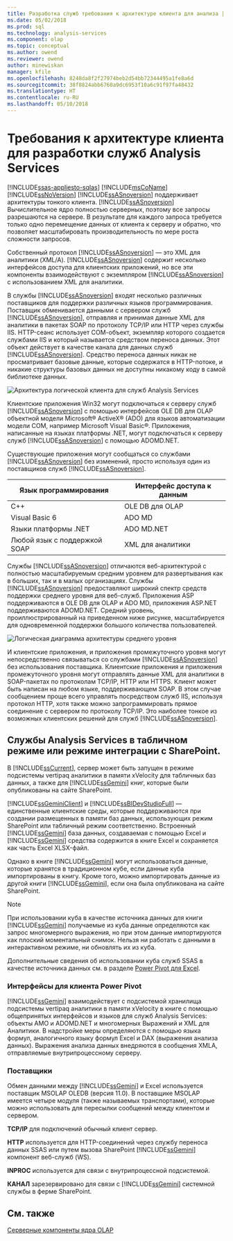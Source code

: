 ```yaml
---
title: Разработка служб требования к архитектуре клиента для анализа | Документы Microsoft
ms.date: 05/02/2018
ms.prod: sql
ms.technology: analysis-services
ms.component: olap
ms.topic: conceptual
ms.author: owend
ms.reviewer: owend
author: minewiskan
manager: kfile
ms.openlocfilehash: 8248da8f2f27974beb2d54bb72344495a1fe8a6d
ms.sourcegitcommit: 38f8824abb6760a9dc6953f10a6c91f97fa48432
ms.translationtype: HT
ms.contentlocale: ru-RU
ms.lasthandoff: 05/10/2018
---
```

# <a name="client-architecture-requirements-for-analysis-services-development"></a>Требования к архитектуре клиента для разработки служб Analysis Services
[!INCLUDE[ssas-appliesto-sqlas](../../../includes/ssas-appliesto-sqlas.md)]
  [!INCLUDE[msCoName](../../../includes/msconame-md.md)] [!INCLUDE[ssNoVersion](../../../includes/ssnoversion-md.md)] [!INCLUDE[ssASnoversion](../../../includes/ssasnoversion-md.md)] поддерживает архитектуры тонкого клиента. [!INCLUDE[ssASnoversion](../../../includes/ssasnoversion-md.md)] Вычислительное ядро полностью серверных, поэтому все запросы разрешаются на сервере. В результате для каждого запроса требуется только одно перемещение данных от клиента к серверу и обратно, что позволяет масштабировать производительность по мере роста сложности запросов.  
  
 Собственный протокол [!INCLUDE[ssASnoversion](../../../includes/ssasnoversion-md.md)] — это XML для аналитики (XML/A). [!INCLUDE[ssASnoversion](../../../includes/ssasnoversion-md.md)] содержит несколько интерфейсов доступа для клиентских приложений, но все эти компоненты взаимодействуют с экземпляром [!INCLUDE[ssASnoversion](../../../includes/ssasnoversion-md.md)] с использованием XML для аналитики.  
  
 В службы [!INCLUDE[ssASnoversion](../../../includes/ssasnoversion-md.md)] входят несколько различных поставщиков для поддержки различных языков программирования. Поставщик обменивается данными с сервером служб [!INCLUDE[ssASnoversion](../../../includes/ssasnoversion-md.md)], отправляя и принимая данные XML для аналитики в пакетах SOAP по протоколу TCP/IP или HTTP через службы IIS. HTTP-сеанс использует СОМ-объект, экземпляр которого создается службами IIS и который называется средством переноса данных. Этот объект действует в качестве канала для данных служб [!INCLUDE[ssASnoversion](../../../includes/ssasnoversion-md.md)]. Средство переноса данных никак не просматривает базовые данные, которые содержатся в HTTP-потоке, и никакие структуры базовых данных не доступны никакому коду в самой библиотеке данных.  
  
 ![Архитектура логической клиента для служб Analysis Services](../../../analysis-services/multidimensional-models/olap-physical/media/as-clientarch9.gif "архитектура логической клиента для служб Analysis Services")  
  
 Клиентские приложения Win32 могут подключаться к серверу служб [!INCLUDE[ssASnoversion](../../../includes/ssasnoversion-md.md)] с помощью интерфейсов OLE DB для OLAP объектной модели Microsoft® ActiveX® (ADO) для языков автоматизации модели СОМ, например Microsoft Visual Basic®. Приложения, написанные на языках платформы .NET, могут подключаться к серверу служб [!INCLUDE[ssASnoversion](../../../includes/ssasnoversion-md.md)] с помощью ADOMD.NET.  
  
 Существующие приложения могут сообщаться со службами [!INCLUDE[ssASnoversion](../../../includes/ssasnoversion-md.md)] без изменений, просто используя один из поставщиков служб [!INCLUDE[ssASnoversion](../../../includes/ssasnoversion-md.md)].  
  
|Язык программирования|Интерфейс доступа к данным|  
|--------------------------|---------------------------|  
|C++|OLE DB для OLAP|  
|Visual Basic 6|ADO MD|  
|Языки платформы .NET|ADO MD.NET|  
|Любой язык с поддержкой SOAP|XML для аналитики|  
  
 Службы [!INCLUDE[ssASnoversion](../../../includes/ssasnoversion-md.md)] отличаются веб-архитектурой с полностью масштабируемым средним уровнем для развертывания как в больших, так и в малых организациях. Службы [!INCLUDE[ssASnoversion](../../../includes/ssasnoversion-md.md)] предоставляют широкий спектр средств поддержки среднего уровня для веб-служб. Приложения ASP поддерживаются в OLE DB для OLAP и ADO MD, приложения ASP.NET поддерживаются ADOMD.NET. Средний уровень, проиллюстрированный на приведенном ниже рисунке, масштабируется для одновременной поддержки большого количества пользователей.  
  
 ![Логическая диаграмма архитектуры среднего уровня](../../../analysis-services/multidimensional-models/olap-physical/media/as-midtierarch9.gif "Логическая диаграмма архитектуры среднего уровня")  
  
 И клиентские приложения, и приложения промежуточного уровня могут непосредственно связываться со службами [!INCLUDE[ssASnoversion](../../../includes/ssasnoversion-md.md)] без использования поставщика. Клиентские приложения и приложения промежуточного уровня могут отправлять данные XML для аналитики в SOAP-пакетах по протоколам TCP/IP, HTTP или HTTPS. Клиент может быть написан на любом языке, поддерживающем SOAP. В этом случае сообщением проще всего управлять посредством служб IIS, используя протокол HTTP, хотя также можно запрограммировать прямое соединение с сервером по протоколу TCP/IP. Это наиболее тонкое из возможных клиентских решений для служб [!INCLUDE[ssASnoversion](../../../includes/ssasnoversion-md.md)].  
  
## <a name="analysis-services-in-tabular-or-sharepoint-mode"></a>Службы Analysis Services в табличном режиме или режиме интеграции с SharePoint.  
 В [!INCLUDE[ssCurrent](../../../includes/sscurrent-md.md)], сервер может быть запущен в режиме подсистемы vertipaq аналитики в памяти xVelocity для табличных баз данных, а также для [!INCLUDE[ssGemini](../../../includes/ssgemini-md.md)] книг, которые были опубликованы на сайте SharePoint.  
  
 [!INCLUDE[ssGeminiClient](../../../includes/ssgeminiclient-md.md)] и [!INCLUDE[ssBIDevStudioFull](../../../includes/ssbidevstudiofull-md.md)] — единственные клиентские среды, которые поддерживаются при создании размещенных в памяти баз данных, использующих режим SharePoint или табличный режим соответственно. Встроенный [!INCLUDE[ssGemini](../../../includes/ssgemini-md.md)] база данных, создаваемая с помощью Excel и [!INCLUDE[ssGemini](../../../includes/ssgemini-md.md)] средства содержится в книге Excel и сохраняется как часть Excel XLSX-файл.  
  
 Однако в книге [!INCLUDE[ssGemini](../../../includes/ssgemini-md.md)] могут использоваться данные, которые хранятся в традиционном кубе, если данные куба импортированы в книгу. Кроме того, можно импортировать данные из другой книги [!INCLUDE[ssGemini](../../../includes/ssgemini-md.md)], если она была опубликована на сайте SharePoint.  
  
> [!NOTE]  
>  При использовании куба в качестве источника данных для книги [!INCLUDE[ssGemini](../../../includes/ssgemini-md.md)] получаемые из куба данные определяются как запрос многомерного выражения, но при этом данные импортируются как плоский моментальный снимок. Нельзя ни работать с данными в интерактивном режиме, ни обновлять их из куба.  
  
 Дополнительные сведения об использовании куба служб SSAS в качестве источника данных см. в разделе [Power Pivot для Excel](http://go.microsoft.com/fwlink/?LinkId=164234).  
  
### <a name="interfaces-for-power-pivot-client"></a>Интерфейсы для клиента Power Pivot  
 [!INCLUDE[ssGemini](../../../includes/ssgemini-md.md)] взаимодействует с подсистемой хранилища подсистемы vertipaq аналитики в памяти xVelocity в книге с помощью общепринятых интерфейсов и языков для служб Analysis Services: объекты AMO и ADOMD.NET и многомерных Выражений и XML для Аналитики. В надстройке меры определяются с помощью языка формул, аналогичного языку формул Excel и DAX (выражения анализа данных). Выражения анализа данных внедряются в сообщения XMLA, отправляемые внутрипроцессному серверу.  
  
### <a name="providers"></a>Поставщики  
 Обмен данными между [!INCLUDE[ssGemini](../../../includes/ssgemini-md.md)] и Excel используется поставщик MSOLAP OLEDB (версия 11.0). В поставщике MSOLAP имеется четыре модуля (также называемых транспортами), которые можно использовать для пересылки сообщений между клиентом и сервером.  
  
 **TCP/IP** для подключений обычный клиент сервер.  
  
 **HTTP** используется для HTTP-соединений через службу переноса данных SSAS или путем вызова SharePoint [!INCLUDE[ssGemini](../../../includes/ssgemini-md.md)] компонент веб-служб (WS).  
  
 **INPROC** используется для связи с внутрипроцессной подсистемой.  
  
 **КАНАЛ** зарезервировано для связи с [!INCLUDE[ssGemini](../../../includes/ssgemini-md.md)] системной службы в ферме SharePoint.  
  
## <a name="see-also"></a>См. также  
 [Серверные компоненты ядра OLAP](../../../analysis-services/multidimensional-models/olap-physical/olap-engine-server-components.md)  
  
  
